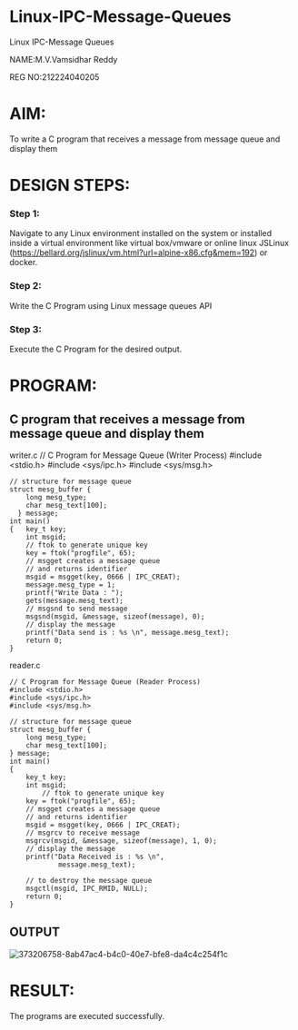 # Linux-IPC-Message-Queues
Linux IPC-Message Queues

NAME:M.V.Vamsidhar Reddy

REG NO:212224040205

# AIM:
To write a C program that receives a message from message queue and display them

# DESIGN STEPS:

### Step 1:

Navigate to any Linux environment installed on the system or installed inside a virtual environment like virtual box/vmware or online linux JSLinux (https://bellard.org/jslinux/vm.html?url=alpine-x86.cfg&mem=192) or docker.

### Step 2:

Write the C Program using Linux message queues API 

### Step 3:

Execute the C Program for the desired output. 

# PROGRAM:

## C program that receives a message from message queue and display them

writer.c
    // C Program for Message Queue (Writer Process) 
    #include <stdio.h> 
    #include <sys/ipc.h> 
    #include <sys/msg.h> 

    // structure for message queue 
    struct mesg_buffer { 
	    long mesg_type; 
	    char mesg_text[100]; 
      } message; 
    int main() 
    { 	key_t key; 
	    int msgid;
        // ftok to generate unique key 
	    key = ftok("progfile", 65); 
	    // msgget creates a message queue 
	    // and returns identifier 
	    msgid = msgget(key, 0666 | IPC_CREAT); 
	    message.mesg_type = 1; 
	    printf("Write Data : "); 
	    gets(message.mesg_text); 
	    // msgsnd to send message 
	    msgsnd(msgid, &message, sizeof(message), 0); 
	    // display the message 
	    printf("Data send is : %s \n", message.mesg_text); 
	    return 0; 
    }

reader.c

    // C Program for Message Queue (Reader Process)
    #include <stdio.h>
    #include <sys/ipc.h>
    #include <sys/msg.h>

    // structure for message queue
    struct mesg_buffer {
    	long mesg_type;
    	char mesg_text[100];
    } message;
    int main()
    {
    	key_t key;
    	int msgid;
        	// ftok to generate unique key
    	key = ftok("progfile", 65);
    	// msgget creates a message queue
    	// and returns identifier
    	msgid = msgget(key, 0666 | IPC_CREAT);
    	// msgrcv to receive message
    	msgrcv(msgid, &message, sizeof(message), 1, 0);
    	// display the message
    	printf("Data Received is : %s \n",
	    		message.mesg_text);

	    // to destroy the message queue
    	msgctl(msgid, IPC_RMID, NULL);
    	return 0;
    }

## OUTPUT
![373206758-8ab47ac4-b4c0-40e7-bfe8-da4c4c254f1c](https://github.com/user-attachments/assets/f071cc7e-5d56-4bfb-a26e-ef7173b7d7c6)




# RESULT:
The programs are executed successfully.
